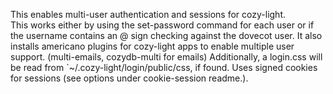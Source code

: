 This enables multi-user authentication and sessions for cozy-light.  
This works either by using the set-password command for each user or if the username
contains an @ sign checking against the dovecot user.
It also installs americano plugins for cozy-light apps to enable multiple user support.
(multi-emails, cozydb-multi for emails)
Additionally, a login.css will be read from `~/.cozy-light/login/public/css, if found.
Uses signed cookies for sessions (see options under cookie-session readme.). 
